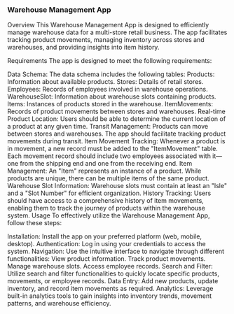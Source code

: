 <h3><b>Warehouse Management App</b></h3>

Overview
This  Warehouse Management App is designed to efficiently manage warehouse data for a multi-store retail business. The app facilitates tracking product movements, managing inventory across stores and warehouses, and providing insights into item history.

Requirements
The app is designed to meet the following requirements:

Data Schema: The data schema includes the following tables:
Products: Information about available products.
Stores: Details of retail stores.
Employees: Records of employees involved in warehouse operations.
WarehouseSlot: Information about warehouse slots containing products.
Items: Instances of products stored in the warehouse.
ItemMovements: Records of product movements between stores and warehouses.
Real-time Product Location: Users should be able to determine the current location of a product at any given time.
Transit Management: Products can move between stores and warehouses. The app should facilitate tracking product movements during transit.
Item Movement Tracking: Whenever a product is in movement, a new record must be added to the "ItemMovement" table. Each movement record should include two employees associated with it—one from the shipping end and one from the receiving end.
Item Management: An "Item" represents an instance of a product. While products are unique, there can be multiple items of the same product.
Warehouse Slot Information: Warehouse slots must contain at least an "Isle" and a "Slot Number" for efficient organization.
History Tracking: Users should have access to a comprehensive history of item movements, enabling them to track the journey of products within the warehouse system.
Usage
To effectively utilize the Warehouse Management App, follow these steps:

Installation: Install the app on your preferred platform (web, mobile, desktop).
Authentication: Log in using your credentials to access the system.
Navigation: Use the intuitive interface to navigate through different functionalities:
View product information.
Track product movements.
Manage warehouse slots.
Access employee records.
Search and Filter: Utilize search and filter functionalities to quickly locate specific products, movements, or employee records.
Data Entry: Add new products, update inventory, and record item movements as required.
Analytics: Leverage built-in analytics tools to gain insights into inventory trends, movement patterns, and warehouse efficiency.
